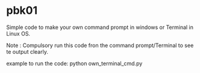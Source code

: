 # pbk01
Simple code to make your own command prompt in windows or Terminal in Linux OS.

Note : Compulsory run this code fron the command prompt/Terminal to see te output clearly. 

example to run the code: python own_terminal_cmd.py
